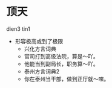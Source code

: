# 顶天
dien3 tin1
+ 形容极高或到了极限
  * 兴化方言词典
  - 官司打到高级法院，算是～吖。
  - 他能当到副局长，职务算～吖。
  * 泰州方言词典2
  - 你在泰州当干部，做到正厅就～唻。
